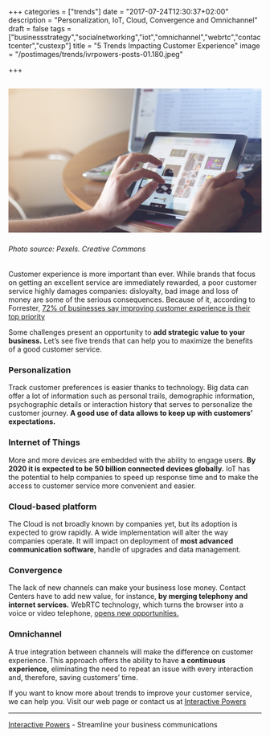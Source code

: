 +++
categories = ["trends"]
date = "2017-07-24T12:30:37+02:00"
description = "Personalization, IoT, Cloud, Convergence and Omnichannel"
draft = false
tags = ["businessstrategy","socialnetworking","iot","omnichannel","webrtc","contactcenter","custexp"]
title = "5 Trends Impacting Customer Experience"
image = "/postimages/trends/ivrpowers-posts-01.180.jpeg"

+++

![User with a tablet](/postimages/trends/ivrpowers-posts-01.180.jpeg)
------------
###### Photo source: Pexels. Creative Commons

 
Customer experience is more important than ever. While brands that focus on getting an excellent service are immediately rewarded, a poor customer service highly damages companies: disloyalty, bad image and loss of money are some of the serious consequences. Because of it, according to Forrester, [72% of businesses say improving customer experience is their top priority](https://www.forrester.com/72+Of+Businesses+Name+Improving+Customer+Experience+Their+Top+Priority/-/E-PRE9109 )
 
Some challenges present an opportunity to **add strategic value to your business.** Let’s see five trends that can help you to maximize the benefits of a good customer service.
 
### Personalization

Track customer preferences is easier thanks to technology. Big data can offer a lot of information such as personal trails, demographic information, psychographic details or interaction history that serves to personalize the customer journey. **A good use of data allows to keep up with customers’ expectations.**
 
### Internet of Things

More and more devices are embedded with the ability to engage users. **By 2020 it is expected to be 50 billion connected devices globally.** IoT has the potential to help companies to speed up response time and to make the access to customer service more convenient and easier.

### Cloud-based platform

The Cloud is not broadly known by companies yet, but its adoption is expected to grow rapidly. A wide implementation will alter the way companies operate. It will impact on deployment of **most advanced communication software**, handle of upgrades and data management.

### Convergence

The lack of new channels can make your business lose money. Contact Centers have to add new value, for instance, **by merging telephony and internet services.** WebRTC technology, which turns the browser into a voice or video telephone, [opens new opportunities.](http://blog.ivrpowers.com/post/marketing/webrtc-system-benefits/ )

### Omnichannel

A true integration between channels will make the difference on customer experience. This approach offers the ability to have **a continuous experience,** eliminating the need to repeat an issue with every interaction and, therefore, saving customers’ time.

If you want to know more about trends to improve your customer service, we can help you. Visit our web page or contact us at [Interactive Powers](http://www.ivrpowers.com/ ) 

---
[Interactive Powers](http://www.ivrpowers.com/ ) - Streamline your business communications

